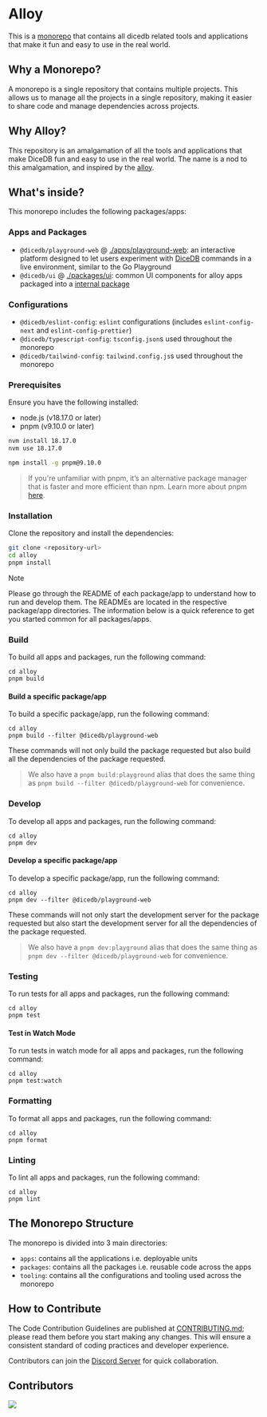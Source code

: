 # Alloy

This is a [monorepo](https://monorepo.tools/) that contains all dicedb related tools and applications that make it fun and easy to use in the real world.

## Why a Monorepo?

A monorepo is a single repository that contains multiple projects. This allows us to manage all the projects in a single repository, making it easier to share code and manage dependencies across projects.

## Why Alloy?

This repository is an amalgamation of all the tools and applications that make DiceDB fun and easy to use in the real world. The name is a nod to this amalgamation, and inspired by the [alloy](https://en.wikipedia.org/wiki/Alloy).

## What's inside?

This monorepo includes the following packages/apps:

### Apps and Packages

- `@dicedb/playground-web` @ [./apps/playground-web](./apps/playground-web): an interactive platform designed to let users experiment with [DiceDB](https://github.com/dicedb/dice/) commands in a live environment, similar to the Go Playground
- `@dicedb/ui` @ [./packages/ui](./packages/ui): common UI components for alloy apps packaged into a [internal package](https://turbo.build/repo/docs/core-concepts/internal-packages)

### Configurations

- `@dicedb/eslint-config`: `eslint` configurations (includes `eslint-config-next` and `eslint-config-prettier`)
- `@dicedb/typescript-config`: `tsconfig.json`s used throughout the monorepo
- `@dicedb/tailwind-config`: `tailwind.config.js`s used throughout the monorepo

### Prerequisites

Ensure you have the following installed:

- node.js (v18.17.0 or later)
- pnpm (v9.10.0 or later)

```bash
nvm install 18.17.0
nvm use 18.17.0
```

```bash
npm install -g pnpm@9.10.0
```

> If you're unfamiliar with pnpm, it’s an alternative package manager that is faster and more efficient than npm. Learn more about pnpm [here](https://pnpm.io/).

### Installation

Clone the repository and install the dependencies:

```bash
git clone <repository-url>
cd alloy
pnpm install
```

> [!NOTE]
> Please go through the README of each package/app to understand how to run and develop them. The READMEs are located in the respective package/app directories. The information below is a quick reference to get you started common for all packages/apps.

### Build

To build all apps and packages, run the following command:

```
cd alloy
pnpm build
```

#### Build a specific package/app

To build a specific package/app, run the following command:

```
cd alloy
pnpm build --filter @dicedb/playground-web
```

These commands will not only build the package requested but also build all the dependencies of the package requested.

> We also have a `pnpm build:playground` alias that does the same thing as `pnpm build --filter @dicedb/playground-web` for convenience.

### Develop

To develop all apps and packages, run the following command:

```
cd alloy
pnpm dev
```

#### Develop a specific package/app

To develop a specific package/app, run the following command:

```
cd alloy
pnpm dev --filter @dicedb/playground-web
```

These commands will not only start the development server for the package requested but also start the development server for all the dependencies of the package requested.

> We also have a `pnpm dev:playground` alias that does the same thing as `pnpm dev --filter @dicedb/playground-web` for convenience.

### Testing

To run tests for all apps and packages, run the following command:

```
cd alloy
pnpm test
```

#### Test in Watch Mode

To run tests in watch mode for all apps and packages, run the following command:

```
cd alloy
pnpm test:watch
```

### Formatting

To format all apps and packages, run the following command:

```
cd alloy
pnpm format
```

### Linting

To lint all apps and packages, run the following command:

```
cd alloy
pnpm lint
```

## The Monorepo Structure

The monorepo is divided into 3 main directories:

- `apps`: contains all the applications i.e. deployable units
- `packages`: contains all the packages i.e. reusable code across the apps
- `tooling`: contains all the configurations and tooling used across the monorepo

## How to Contribute

The Code Contribution Guidelines are published at [CONTRIBUTING.md](CONTRIBUTING.md); please read them before you start making any changes. This will ensure a consistent standard of coding practices and developer experience.

Contributors can join the [Discord Server](https://discord.gg/6r8uXWtXh7) for quick collaboration.

## Contributors

<a href = "https://github.com/dicedb/playground-web/graphs/contributors">
  <img src = "https://contrib.rocks/image?repo=dicedb/playground-web"/>
</a>
